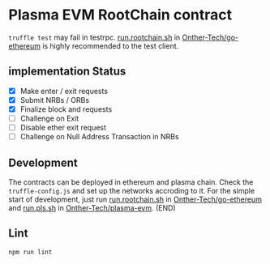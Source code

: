 # Plasma EVM RootChain contract

`truffle test` may fail in testrpc.  [run.rootchain.sh](https://github.com/Onther-Tech/go-ethereum/blob/master/run.rootchain.sh) in [Onther-Tech/go-ethereum](https://github.com/Onther-Tech/go-ethereum) is highly recommended to the test client.

## implementation Status

-   [x] Make enter / exit requests
-   [x] Submit NRBs / ORBs
-   [x] Finalize block and requests
-   [ ] Challenge on Exit
-   [ ] Disable ether exit request
-   [ ] Challenge on Null Address Transaction in NRBs

## Development

The contracts can be deployed in ethereum and plasma chain. Check the `truffle-config.js` and set up the networks accroding to it. For the simple start of development, just run [run.rootchain.sh](https://github.com/Onther-Tech/go-ethereum/blob/master/run.rootchain.sh) in [Onther-Tech/go-ethereum](https://github.com/Onther-Tech/go-ethereum) and [run.pls.sh](https://github.com/Onther-Tech/plasma-evm/blob/develop/run.pls.sh) in [Onther-Tech/plasma-evm](https://github.com/Onther-Tech/plasma-evm).
(END)

## Lint

```bash
npm run lint
```
